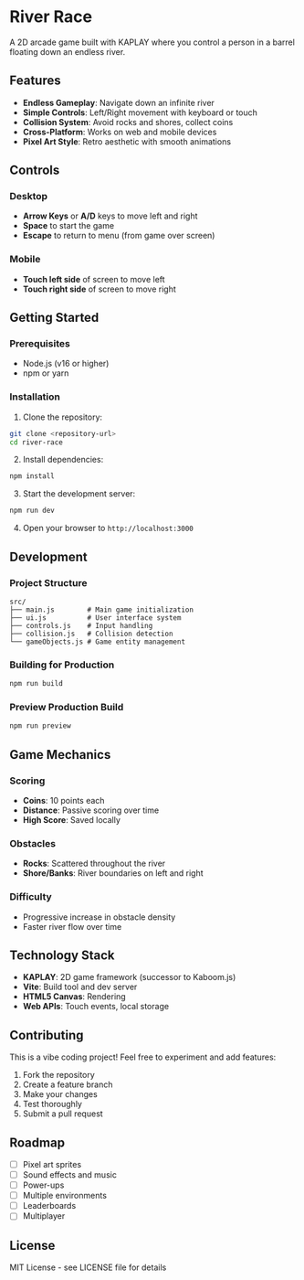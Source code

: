 # River Race

A 2D arcade game built with KAPLAY where you control a person in a barrel floating down an endless river.

## Features

- **Endless Gameplay**: Navigate down an infinite river
- **Simple Controls**: Left/Right movement with keyboard or touch
- **Collision System**: Avoid rocks and shores, collect coins
- **Cross-Platform**: Works on web and mobile devices
- **Pixel Art Style**: Retro aesthetic with smooth animations

## Controls

### Desktop
- **Arrow Keys** or **A/D** keys to move left and right
- **Space** to start the game
- **Escape** to return to menu (from game over screen)

### Mobile
- **Touch left side** of screen to move left
- **Touch right side** of screen to move right

## Getting Started

### Prerequisites
- Node.js (v16 or higher)
- npm or yarn

### Installation

1. Clone the repository:
```bash
git clone <repository-url>
cd river-race
```

2. Install dependencies:
```bash
npm install
```

3. Start the development server:
```bash
npm run dev
```

4. Open your browser to `http://localhost:3000`

## Development

### Project Structure
```
src/
├── main.js        # Main game initialization
├── ui.js          # User interface system
├── controls.js    # Input handling
├── collision.js   # Collision detection
└── gameObjects.js # Game entity management
```

### Building for Production
```bash
npm run build
```

### Preview Production Build
```bash
npm run preview
```

## Game Mechanics

### Scoring
- **Coins**: 10 points each
- **Distance**: Passive scoring over time
- **High Score**: Saved locally

### Obstacles
- **Rocks**: Scattered throughout the river
- **Shore/Banks**: River boundaries on left and right

### Difficulty
- Progressive increase in obstacle density
- Faster river flow over time

## Technology Stack

- **KAPLAY**: 2D game framework (successor to Kaboom.js)
- **Vite**: Build tool and dev server
- **HTML5 Canvas**: Rendering
- **Web APIs**: Touch events, local storage

## Contributing

This is a vibe coding project! Feel free to experiment and add features:

1. Fork the repository
2. Create a feature branch
3. Make your changes
4. Test thoroughly
5. Submit a pull request

## Roadmap

- [ ] Pixel art sprites
- [ ] Sound effects and music
- [ ] Power-ups
- [ ] Multiple environments
- [ ] Leaderboards
- [ ] Multiplayer

## License

MIT License - see LICENSE file for details
